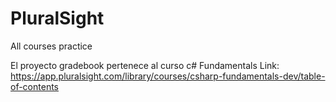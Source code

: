 # PluralSight
All courses practice

El proyecto gradebook pertenece al curso c# Fundamentals Link: https://app.pluralsight.com/library/courses/csharp-fundamentals-dev/table-of-contents
